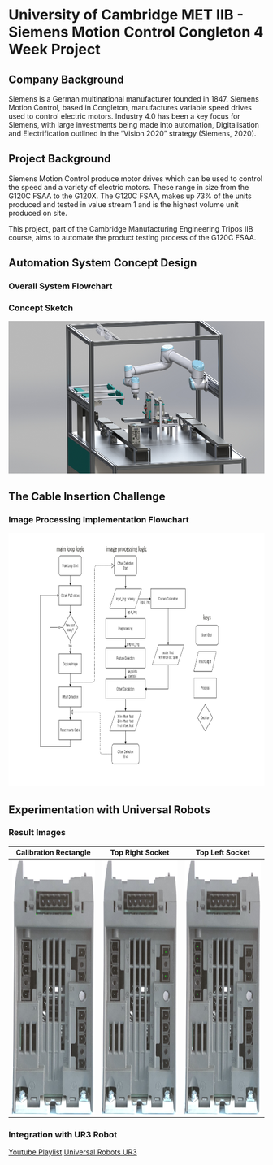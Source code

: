 # University of Cambridge MET IIB - Siemens Motion Control Congleton 4 Week Project

## Company Background
Siemens is a German multinational manufacturer founded in 1847. Siemens Motion Control, based in Congleton, manufactures variable speed drives used to control electric motors. Industry 4.0 has been a key focus for Siemens, with large investments being made into automation, Digitalisation and Electrification outlined in the “Vision 2020” strategy (Siemens, 2020).

## Project Background
Siemens Motion Control produce motor drives which can be used to control the speed and a variety of electric motors. These range in size from the G120C FSAA to the G120X. The G120C FSAA, makes up 73% of the units produced and tested in value stream 1 and is the highest volume unit produced on site.

This project, part of the Cambridge Manufacturing Engineering Tripos IIB course, aims to automate the product testing process of the G120C FSAA.

## Automation System Concept Design
### Overall System Flowchart

### Concept Sketch
<img src="https://github.com/jameslee98331/METIIB-SIEMENS-4WK/blob/master/README_images/system_render.JPG" alt="Automation System Concept Design" height="300">

## The Cable Insertion Challenge
### Image Processing Implementation Flowchart
<img src="https://github.com/jameslee98331/METIIB-SIEMENS-4WK/blob/master/README_images/flowchart.png" alt="Image Processing implementation flowchart" height="500">

## Experimentation with Universal Robots
### Result Images
Calibration Rectangle|Top Right Socket|Top Left Socket
:-------------------------:|:-------------------------: | :-------------------------:
<img src="https://github.com/jameslee98331/METIIB-SIEMENS-4WK/blob/master/siecon_cv_metiib/sample_files/output/ORB_calib_keypoints_1.jpg" alt="Calibration Rectangle" height="500">   |  <img src="https://github.com/jameslee98331/METIIB-SIEMENS-4WK/blob/master/siecon_cv_metiib/sample_files/output/ORB_keypoints_1.jpg" alt="Top Right Socket" height="500"> |  <img src="https://github.com/jameslee98331/METIIB-SIEMENS-4WK/blob/master/siecon_cv_metiib/sample_files/output/ORB_keypoints_4.jpg" alt="Top Left Socket" height="500">

### Integration with UR3 Robot
[Youtube Playlist](https://www.youtube.com/watch?v=Jgzx33S-dag&list=PLYTTtnjhUa9W1Uqdmo4yu7Gt5M1QhjdI6)
[Universal Robots UR3](https://www.universal-robots.com/products/ur3-robot/)
